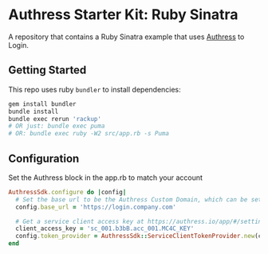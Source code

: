 # Authress Starter Kit: Ruby Sinatra

A repository that contains a Ruby Sinatra example that uses [Authress](https://authress.io) to Login.

## Getting Started
This repo uses ruby `bundler` to install dependencies:

```sh
gem install bundler
bundle install
bundle exec rerun 'rackup'
# OR just: bundle exec puma
# OR: bundle exec ruby -W2 src/app.rb -s Puma
```

## Configuration
Set the Authress block in the app.rb to match your account

```rb
AuthressSdk.configure do |config|
  # Set the base url to be the Authress Custom Domain, which can be set up: https://authress.io/app/#/settings?focus=domain
  config.base_url = 'https://login.company.com'

  # Get a service client access key at https://authress.io/app/#/settings?focus=clients
  client_access_key = 'sc_001.b3bB.acc_001.MC4C_KEY'
  config.token_provider = AuthressSdk::ServiceClientTokenProvider.new(client_access_key)
end
```